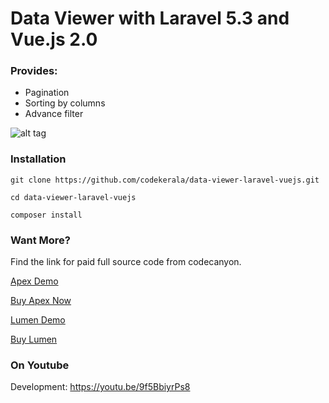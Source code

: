 # Data Viewer with Laravel 5.3 and Vue.js 2.0

### Provides:

- Pagination
- Sorting by columns
- Advance filter


![alt tag](https://github.com/codekerala/data-viewer-laravel-vuejs/raw/master/img-2.png)

### Installation
`git clone https://github.com/codekerala/data-viewer-laravel-vuejs.git`

`cd data-viewer-laravel-vuejs`

`composer install`

### Want More?

Find the link for paid full source code from codecanyon.

[Apex Demo](https://apex.codekerala.com)

[Buy Apex Now](https://codecanyon.net/item/apex-sales-purchase-and-invoicing-solution/20752147)


[Lumen Demo](http://lumen.codekerala.com)

[Buy Lumen](https://codecanyon.net/item/lumen-a-simple-invoicing-solution/21831047)

### On Youtube

Development: https://youtu.be/9f5BbiyrPs8
